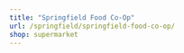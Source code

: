 ```yaml
---
title: "Springfield Food Co-Op"
url: /springfield/springfield-food-co-op/
shop: supermarket
---
```

